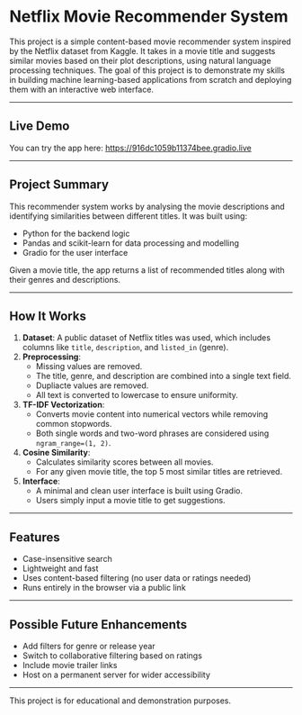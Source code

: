 # Netflix Movie Recommender System

This project is a simple content-based movie recommender system inspired by the Netflix dataset from Kaggle. It takes in a movie title and suggests similar movies based on their plot descriptions, using natural language processing techniques. The goal of this project is to demonstrate my skills in building machine learning-based applications from scratch and deploying them with an interactive web interface.

---

## Live Demo

You can try the app here:
https://916dc1059b11374bee.gradio.live

---

## Project Summary

This recommender system works by analysing the movie descriptions and identifying similarities between different titles. It was built using:

- Python for the backend logic
- Pandas and scikit-learn for data processing and modelling
- Gradio for the user interface

Given a movie title, the app returns a list of recommended titles along with their genres and descriptions.

---

## How It Works

1. **Dataset**: A public dataset of Netflix titles was used, which includes columns like `title`, `description`, and `listed_in` (genre).
2. **Preprocessing**:
   - Missing values are removed.
   - The title, genre, and description are combined into a single text field.
   - Dupliacte values are removed.
   - All text is converted to lowercase to ensure uniformity.
3. **TF-IDF Vectorization**:
   - Converts movie content into numerical vectors while removing common stopwords.
   - Both single words and two-word phrases are considered using `ngram_range=(1, 2)`.
4. **Cosine Similarity**:
   - Calculates similarity scores between all movies.
   - For any given movie title, the top 5 most similar titles are retrieved.
5. **Interface**:
   - A minimal and clean user interface is built using Gradio.
   - Users simply input a movie title to get suggestions.

---

## Features

- Case-insensitive search
- Lightweight and fast
- Uses content-based filtering (no user data or ratings needed)
- Runs entirely in the browser via a public link

---

## Possible Future Enhancements

- Add filters for genre or release year
- Switch to collaborative filtering based on ratings
- Include movie trailer links
- Host on a permanent server for wider accessibility

---

This project is for educational and demonstration purposes.


